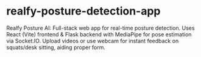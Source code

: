 # realfy-posture-detection-app
Realfy Posture AI: Full-stack web app for real-time posture detection. Uses React (Vite) frontend &amp; Flask backend with MediaPipe for pose estimation via Socket.IO. Upload videos or use webcam for instant feedback on squats/desk sitting, aiding proper form.
